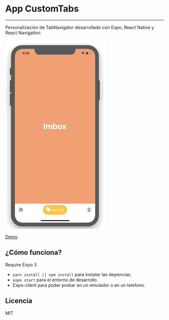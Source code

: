 # App CustomTabs

---

Personalización de TabNavigator desarrollado con Expo, React Native y React Navigation

![captura de la app](app.gif)



[Demo](https://exp.host/@henrymvc/customTabs)

## ¿Cómo funciona?

Require Expo 3

- `yarn install || npm install` para instalar las depencias.
- `expo start` para el entorno de desarrollo.
- Expo-client para poder probar en un emulador o en un telefono.

## Licencia

MIT
